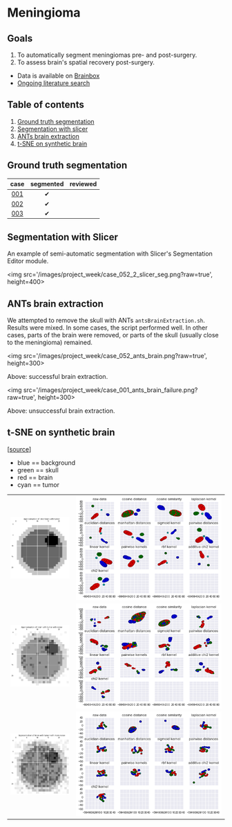 # Meningioma

Goals
-----
1. To automatically segment meningiomas pre- and post-surgery.
1. To assess brain's spatial recovery post-surgery.

- Data is available on [Brainbox](http://brainbox.pasteur.fr/project/meningioma)
- [Ongoing literature search](/lit_review.md)


Table of contents
-----------------
1. [Ground truth segmentation](#ground-truth-segmentation)
1. [Segmentation with slicer](#segmentation-with-slicer)
1. [ANTs brain extraction](#ants-brain-extraction)
1. [t-SNE on synthetic brain](#t-sne-on-synthetic-brain)


Ground truth segmentation
-------------------------

| case | segmented | reviewed |
|:----:|:---------:|:--------:|
| [001](http://brainbox.pasteur.fr/mri/?url=https://dl.dropbox.com/sh/71jbelduefu41xs/AADysls57HwmJT0pdbbSVI4Na/case_001_2.nii.gz) | &#10004; | |
| [002](http://brainbox.pasteur.fr/mri/?url=https://dl.dropbox.com/sh/71jbelduefu41xs/AAAx8y8Mp_jh0yad1CjD2Z4Ra/case_002_2.nii.gz) | &#10004; | |
| [003](http://brainbox.pasteur.fr/mri/?url=https://dl.dropbox.com/sh/71jbelduefu41xs/AABhDQJ-GQKMzHdFDGN6MrFBa/case_003_2.nii.gz) | &#10004; | |


Segmentation with Slicer
------------------------

An example of semi-automatic segmentation with Slicer's Segmentation Editor module.

<img src='/images/project_week/case_052_2_slicer_seg.png?raw=true', height=400>



ANTs brain extraction
---------------------

We attempted to remove the skull with ANTs `antsBrainExtraction.sh`. Results were mixed. In some cases, the script performed well. In other cases, parts of the brain were removed, or parts of the skull (usually close to the meningioma) remained.

<img src='/images/project_week/case_052_ants_brain.png?raw=true', height=300>

Above: successful brain extraction.

<img src='/images/project_week/case_001_ants_brain_failure.png?raw=true', height=300>

Above: unsuccessful brain extraction.



t-SNE on synthetic brain
------------------------

[[source](/notebooks/dim_reduction.ipynb)]

- blue == background
- green == skull
- red == brain
- cyan == tumor

<table>
  <tr>
    <td><img src='/images/tsne/synthetic_brain_0.png?raw=true', width=200></td>
    <td><img src='/images/tsne/tsne_synthetic_brain_0.png?raw=true'></td>
  </tr>
  <tr>
    <td><img src='/images/tsne/synthetic_brain_1.png?raw=true', width=200></td>
    <td><img src='/images/tsne/tsne_synthetic_brain_1.png?raw=true'></td>
  </tr>
  <tr>
    <td><img src='/images/tsne/synthetic_brain_2.png?raw=true', width=200></td>
    <td><img src='/images/tsne/tsne_synthetic_brain_2.png?raw=true'></td>
  </tr>
</table>
